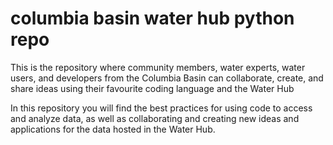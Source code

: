 # columbia basin water hub python repo
 This is the repository where community members, water experts, water users, and developers from the Columbia Basin can collaborate, create, and share ideas using their favourite coding language and the Water Hub
 

 In this repository you will find the best practices for using code to access and analyze data, as well as collaborating and creating new ideas and applications for the data hosted in the Water Hub.
